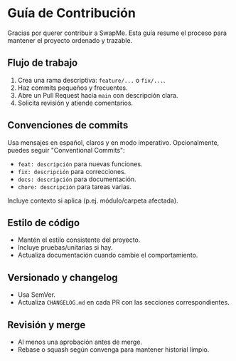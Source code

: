# Guía de Contribución

Gracias por querer contribuir a SwapMe. Esta guía resume el proceso para mantener el proyecto ordenado y trazable.

## Flujo de trabajo
1. Crea una rama descriptiva: `feature/...` o `fix/...`.
2. Haz commits pequeños y frecuentes.
3. Abre un Pull Request hacia `main` con descripción clara.
4. Solicita revisión y atiende comentarios.

## Convenciones de commits
Usa mensajes en español, claros y en modo imperativo.
Opcionalmente, puedes seguir "Conventional Commits":
- `feat: descripción` para nuevas funciones.
- `fix: descripción` para correcciones.
- `docs: descripción` para documentación.
- `chore: descripción` para tareas varias.

Incluye contexto si aplica (p.ej. módulo/carpeta afectada).

## Estilo de código
- Mantén el estilo consistente del proyecto.
- Incluye pruebas/unitarias si hay.
- Actualiza documentación cuando cambie el comportamiento.

## Versionado y changelog
- Usa SemVer.
- Actualiza `CHANGELOG.md` en cada PR con las secciones correspondientes.

## Revisión y merge
- Al menos una aprobación antes de merge.
- Rebase o squash según convenga para mantener historial limpio.